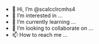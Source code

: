 - 👋 Hi, I’m @scalcclrcmhs4
- 👀 I’m interested in ...
- 🌱 I’m currently learning ...
- 💞️ I’m looking to collaborate on ...
- 📫 How to reach me ...


